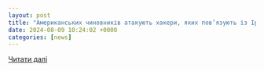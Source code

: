 ```yaml
---
layout: post
title: "Американських чиновників атакують хакери, яких пов’язують із Іраном. | UA.NEWS"
date: 2024-08-09 10:24:02 +0000
categories: [news]
---
```


[Читати далі](https://uazmi.org/news/post/5e053bb97c81a3068bb0695db0741e95)
